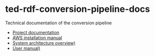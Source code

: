 # ted-rdf-conversion-pipeline-docs
Technical documentation of the conversion pipeline

* [Project documentation ](https://meaningfy-ws.github.io/ted-rdf-conversion-pipeline-docs/ted-sws/index.html)
* [AWS installation manual](https://meaningfy-ws.github.io/ted-rdf-conversion-pipeline-docs/ted-sws/_attachments/aws-infra-docs/TED-SWS-Installation-manual-v2.6.1.pdf)
* [System architecture overview)](https://meaningfy-ws.github.io/ted-rdf-conversion-pipeline-docs/ted-sws/architecture/arhitecture_choices.html)
* [User manual)](https://meaningfy-ws.github.io/ted-rdf-conversion-pipeline-docs/ted-sws/user_manual/getting_started_user_manual.html)
